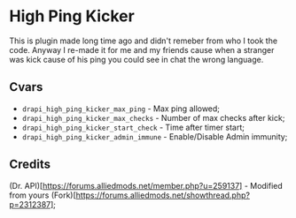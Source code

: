# High Ping Kicker
This is plugin made long time ago and didn't remeber from who I took the code. Anyway I re-made it for me and my friends cause when a stranger was kick cause of his ping you could see in chat the wrong language.

## Cvars
- `drapi_high_ping_kicker_max_ping` - Max ping allowed;
- `drapi_high_ping_kicker_max_checks` - Number of max checks after kick;
- `drapi_high_ping_kicker_start_check` - Time after timer start;
- `drapi_high_ping_kicker_admin_immune` - Enable/Disable Admin immunity;

## Credits
(Dr. API)[https://forums.alliedmods.net/member.php?u=259137] - Modified from yours (Fork)[https://forums.alliedmods.net/showthread.php?p=2312387];
